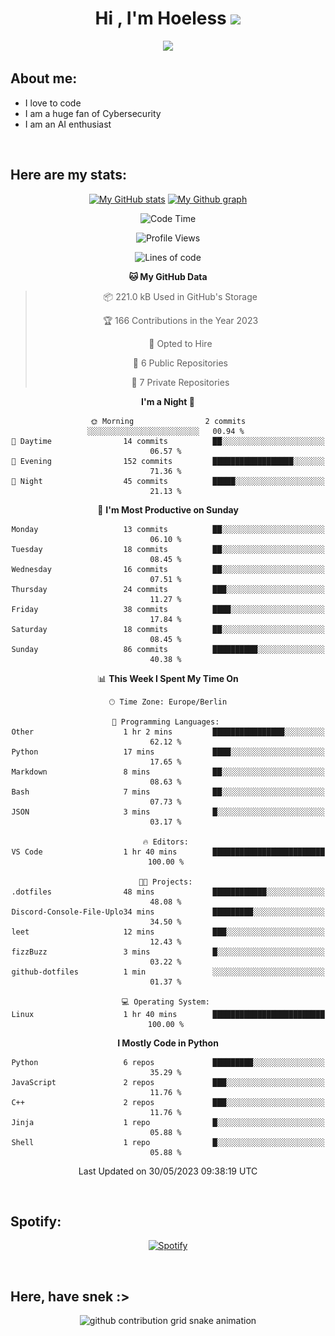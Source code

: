 <h1 align="center">Hi , I'm Hoeless <img src="https://media.giphy.com/media/hvRJCLFzcasrR4ia7z/giphy.gif" width="35"></h1>
<p align="center">
  <a href="https://github.com/whois-hoeless"><img src="https://readme-typing-svg.demolab.com?font=Roboto+Mono&weight=300&size=28&duration=4000&pause=100&color=C109F7&center=true&vCenter=true&width=580&height=127&lines=I'm+a+programmer;I'm+an+AI+enthusiast;I'm+a+big+fan+of+Neural+Networks;I'm+interested+in+Computer+Science;I+love+Cybersecurity;By+the+way+I+use+Arch+%F0%9F%92%80"></a>
</p>

## About me:

- I love to code
- I am a huge fan of Cybersecurity
- I am an AI enthusiast 

<br>

## Here are my stats:

<div align="center">
    
 [![My GitHub stats](https://github-readme-stats.vercel.app/api?username=whois-hoeless&count_private=true&show_icons=true&theme=radical)](https://github.com/whois-hoeless)
 [![My Github graph](http://github-profile-summary-cards.vercel.app/api/cards/profile-details?username=whois-hoeless&theme=radical)](https://github.com/whois-hoeless)

<!--START_SECTION:waka-->
![Code Time](http://img.shields.io/badge/Code%20Time-13%20hrs%2041%20mins-blue)

![Profile Views](http://img.shields.io/badge/Profile%20Views-1-blue)

![Lines of code](https://img.shields.io/badge/From%20Hello%20World%20I%27ve%20Written-24.5%20thousand%20lines%20of%20code-blue)

**🐱 My GitHub Data** 

> 📦 221.0 kB Used in GitHub's Storage 
 > 
> 🏆 166 Contributions in the Year 2023
 > 
> 💼 Opted to Hire
 > 
> 📜 6 Public Repositories 
 > 
> 🔑 7 Private Repositories 
 > 
**I'm a Night 🦉** 

```text
🌞 Morning                2 commits           ░░░░░░░░░░░░░░░░░░░░░░░░░   00.94 % 
🌆 Daytime                14 commits          ██░░░░░░░░░░░░░░░░░░░░░░░   06.57 % 
🌃 Evening                152 commits         ██████████████████░░░░░░░   71.36 % 
🌙 Night                  45 commits          █████░░░░░░░░░░░░░░░░░░░░   21.13 % 
```
📅 **I'm Most Productive on Sunday** 

```text
Monday                   13 commits          ██░░░░░░░░░░░░░░░░░░░░░░░   06.10 % 
Tuesday                  18 commits          ██░░░░░░░░░░░░░░░░░░░░░░░   08.45 % 
Wednesday                16 commits          ██░░░░░░░░░░░░░░░░░░░░░░░   07.51 % 
Thursday                 24 commits          ███░░░░░░░░░░░░░░░░░░░░░░   11.27 % 
Friday                   38 commits          ████░░░░░░░░░░░░░░░░░░░░░   17.84 % 
Saturday                 18 commits          ██░░░░░░░░░░░░░░░░░░░░░░░   08.45 % 
Sunday                   86 commits          ██████████░░░░░░░░░░░░░░░   40.38 % 
```


📊 **This Week I Spent My Time On** 

```text
🕑︎ Time Zone: Europe/Berlin

💬 Programming Languages: 
Other                    1 hr 2 mins         ████████████████░░░░░░░░░   62.12 % 
Python                   17 mins             ████░░░░░░░░░░░░░░░░░░░░░   17.65 % 
Markdown                 8 mins              ██░░░░░░░░░░░░░░░░░░░░░░░   08.63 % 
Bash                     7 mins              ██░░░░░░░░░░░░░░░░░░░░░░░   07.73 % 
JSON                     3 mins              █░░░░░░░░░░░░░░░░░░░░░░░░   03.17 % 

🔥 Editors: 
VS Code                  1 hr 40 mins        █████████████████████████   100.00 % 

🐱‍💻 Projects: 
.dotfiles                48 mins             ████████████░░░░░░░░░░░░░   48.08 % 
Discord-Console-File-Uplo34 mins             █████████░░░░░░░░░░░░░░░░   34.50 % 
leet                     12 mins             ███░░░░░░░░░░░░░░░░░░░░░░   12.43 % 
fizzBuzz                 3 mins              █░░░░░░░░░░░░░░░░░░░░░░░░   03.22 % 
github-dotfiles          1 min               ░░░░░░░░░░░░░░░░░░░░░░░░░   01.37 % 

💻 Operating System: 
Linux                    1 hr 40 mins        █████████████████████████   100.00 % 
```

**I Mostly Code in Python** 

```text
Python                   6 repos             █████████░░░░░░░░░░░░░░░░   35.29 % 
JavaScript               2 repos             ███░░░░░░░░░░░░░░░░░░░░░░   11.76 % 
C++                      2 repos             ███░░░░░░░░░░░░░░░░░░░░░░   11.76 % 
Jinja                    1 repo              █░░░░░░░░░░░░░░░░░░░░░░░░   05.88 % 
Shell                    1 repo              █░░░░░░░░░░░░░░░░░░░░░░░░   05.88 % 
```




 Last Updated on 30/05/2023 09:38:19 UTC
<!--END_SECTION:waka-->
</div>
<br>

## Spotify:

<div align="center">

[![Spotify](https://whois-hoeless.vercel.app/api/spotify?background_color=0d1117&border_color=090d13)](https://open.spotify.com/user/heanchenhorst)
</div>

<br>

## Here, have snek :>
<div align="center">
<picture>
  <source media="(prefers-color-scheme: dark)" srcset="https://raw.githubusercontent.com/whois-hoeless/whois-hoeless/output/github-contribution-grid-snake-dark.svg">
  <source media="(prefers-color-scheme: light)" srcset="https://raw.githubusercontent.com/whois-hoeless/whois-hoeless/output/github-contribution-grid-snake.svg">
  <img alt="github contribution grid snake animation" src="https://raw.githubusercontent.com/whois-hoeless/whois-hoeless/output/github-contribution-grid-snake.svg">
</div>
